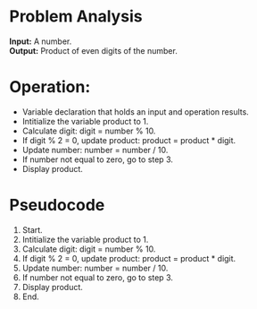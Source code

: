 # Problem Analysis   
**Input:** A number.  
**Output:** Product of even digits of the number.

# Operation:   
- Variable declaration that holds an input and operation results.
- Intitialize the variable product to 1.
- Calculate digit: digit = number % 10.
- If digit % 2 = 0, update product: product = product * digit.
- Update number: number = number / 10.
- If number not equal to zero, go to step 3.
- Display product.

  
# Pseudocode   
1. Start.
2. Intitialize the variable product to 1.
3. Calculate digit: digit = number % 10.
4. If digit % 2 = 0, update product: product = product * digit.
5. Update number: number = number / 10.
6. If number not equal to zero, go to step 3.
7. Display product.
8. End.
 
